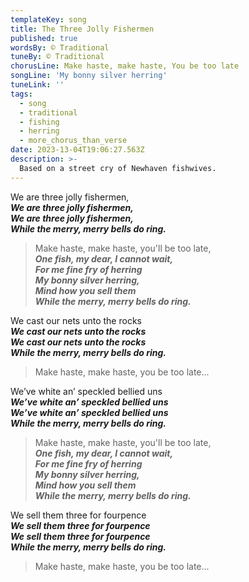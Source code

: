 ```yaml
---
templateKey: song
title: The Three Jolly Fishermen
published: true
wordsBy: © Traditional
tuneBy: © Traditional
chorusLine: Make haste, make haste, You be too late
songLine: 'My bonny silver herring'
tuneLink: ''
tags:
  - song
  - traditional
  - fishing
  - herring
  - more_chorus_than_verse
date: 2023-13-04T19:06:27.563Z
description: >-
  Based on a street cry of Newhaven fishwives.
---
```

We are three jolly fishermen,\
***We are three jolly fishermen,\
We are three jolly fishermen,\
While the merry, merry bells do ring.***

> Make haste, make haste, you'll be too late,\
***One fish, my dear, I cannot wait,\
For me fine fry of herring\
My bonny silver herring,\
Mind how you sell them\
While the merry, merry bells do ring.***

We cast our nets unto the rocks\
***We cast our nets unto the rocks\
We cast our nets unto the rocks\
While the merry, merry bells do ring.***

> Make haste, make haste, you be too late...

We’ve white an’ speckled bellied uns\
***We’ve white an’ speckled bellied uns\
We’ve white an’ speckled bellied uns\
While the merry, merry bells do ring.***

> Make haste, make haste, you'll be too late,\
***One fish, my dear, I cannot wait,\
For me fine fry of herring\
My bonny silver herring,\
Mind how you sell them\
While the merry, merry bells do ring.***

We sell them three for fourpence\
***We sell them three for fourpence\
We sell them three for fourpence\
While the merry, merry bells do ring.***

> Make haste, make haste, you be too late...
